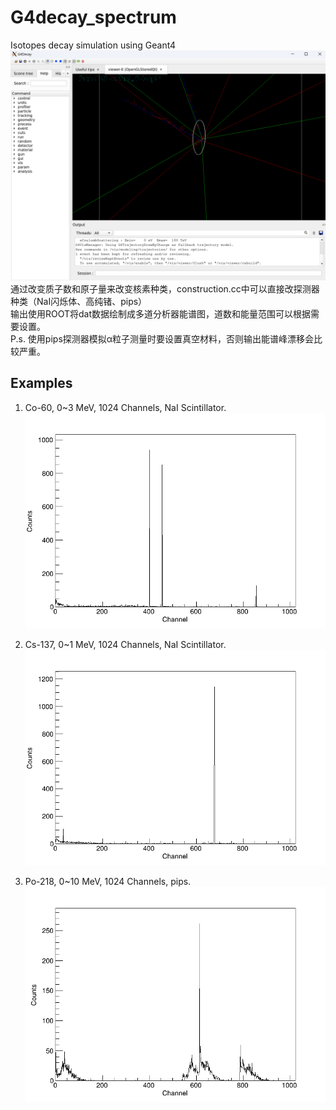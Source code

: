 # G4decay_spectrum
Isotopes decay simulation using Geant4  
![Cow2](https://github.com/lcyf9102s/G4decay_spectrum/raw/main/images/vis.png "Cow1")  
通过改变质子数和原子量来改变核素种类，construction.cc中可以直接改探测器种类（NaI闪烁体、高纯锗、pips）  
输出使用ROOT将dat数据绘制成多道分析器能谱图，道数和能量范围可以根据需要设置。  
P.s. 使用pips探测器模拟α粒子测量时要设置真空材料，否则输出能谱峰漂移会比较严重。  

## Examples
1. Co-60, 0~3 MeV, 1024 Channels, NaI Scintillator.  
![Co-60](https://github.com/lcyf9102s/G4decay_spectrum/raw/main/images/Co60_0_3_1024.png "Co-60")  

2. Cs-137, 0~1 MeV, 1024 Channels, NaI Scintillator.
![Cs-137](https://github.com/lcyf9102s/G4decay_spectrum/raw/main/images/Cs137_0_1_1024.png "Cs-137")  

3. Po-218, 0~10 MeV, 1024 Channels, pips.
![Po-218](https://github.com/lcyf9102s/G4decay_spectrum/raw/main/images/Po218_0_10_1024.png "Po-218")  